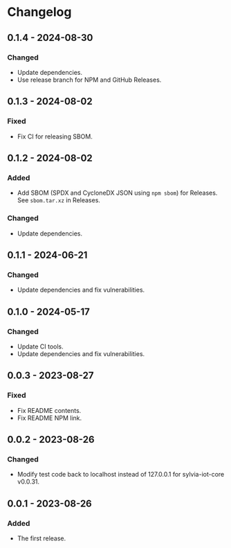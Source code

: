 # Changelog

## 0.1.4 - 2024-08-30

### Changed

- Update dependencies.
- Use release branch for NPM and GitHub Releases.

## 0.1.3 - 2024-08-02

### Fixed

- Fix CI for releasing SBOM.

## 0.1.2 - 2024-08-02

### Added

- Add SBOM (SPDX and CycloneDX JSON using `npm sbom`) for Releases. See `sbom.tar.xz` in Releases.

### Changed

- Update dependencies.

## 0.1.1 - 2024-06-21

### Changed

- Update dependencies and fix vulnerabilities.

## 0.1.0 - 2024-05-17

### Changed

- Update CI tools.
- Update dependencies and fix vulnerabilities.

## 0.0.3 - 2023-08-27

### Fixed

- Fix README contents.
- Fix README NPM link.

## 0.0.2 - 2023-08-26

### Changed

- Modify test code back to localhost instead of 127.0.0.1 for sylvia-iot-core v0.0.31.

## 0.0.1 - 2023-08-26

### Added

- The first release.
